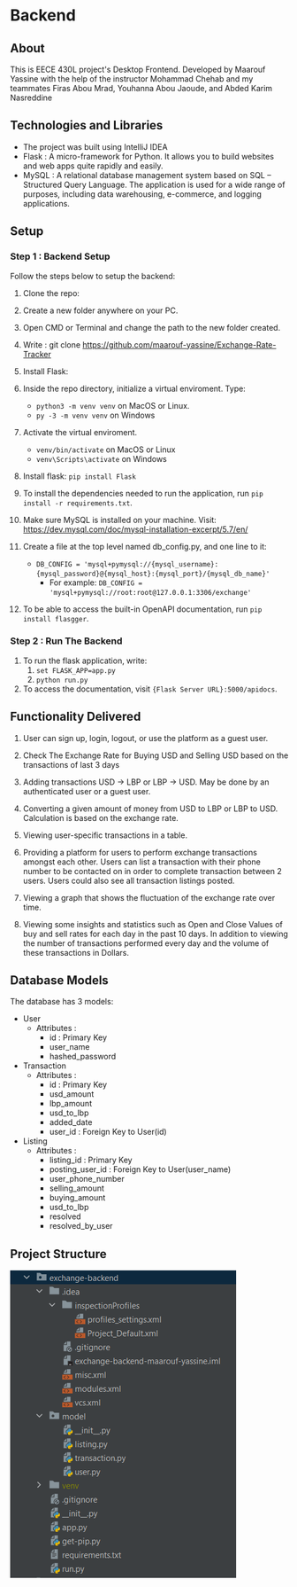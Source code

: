 # Backend

## About
This is EECE 430L project's Desktop Frontend. Developed by Maarouf Yassine with the help of the instructor Mohammad Chehab and my teammates Firas Abou Mrad, Youhanna Abou Jaoude, and Abded Karim Nasreddine

## Technologies and Libraries
* The project was built using IntelliJ IDEA
* Flask : A micro-framework for Python. It allows you to build websites and web apps quite rapidly and easily.
* MySQL : A relational database management system based on SQL – Structured Query Language. The application is used for a wide range of purposes, including data warehousing, e-commerce, and logging applications.


## Setup

### Step 1 : Backend Setup
Follow the steps below to setup the backend:
1. Clone the repo:
  1. Create a new folder anywhere on your PC.
  2. Open CMD or Terminal and change the path to the new folder created.
  3. Write : git clone https://github.com/maarouf-yassine/Exchange-Rate-Tracker
2. Install Flask:
  1. Inside the repo directory, initialize a virtual enviroment. Type: 
     * `python3 -m venv venv` on MacOS or Linux.
     * `py -3 -m venv venv` on Windows
  2. Activate the virtual enviroment.
     * `venv/bin/activate` on MacOS or Linux
     * `venv\Scripts\activate` on Windows
  3. Install flask: `pip install Flask`
4. To install the dependencies needed to run the application, run `pip install -r requirements.txt`.
5. Make sure MySQL is installed on your machine. Visit: https://dev.mysql.com/doc/mysql-installation-excerpt/5.7/en/
6. Create a file at the top level named db_config.py, and one line to it:
    * `DB_CONFIG = 'mysql+pymysql://{mysql_username}:{mysql_password}@{mysql_host}:{mysql_port}/{mysql_db_name}'`
      * For example: `DB_CONFIG = 'mysql+pymysql://root:root@127.0.0.1:3306/exchange'`

7. To be able to access the built-in OpenAPI documentation, run `pip install flasgger`.

### Step 2 : Run The Backend
1. To run the flask application, write:
    1. `set FLASK_APP=app.py`
    2. `python run.py`
2. To access the documentation, visit `{Flask Server URL}:5000/apidocs`.

## Functionality Delivered
1) User can sign up, login, logout, or use the platform as a guest user.

2) Check The Exchange Rate for Buying USD and Selling USD based on the transactions of last 3 days

3) Adding transactions USD -> LBP or LBP -> USD. May be done by an authenticated user or a guest user.

4) Converting a given amount of money from USD to LBP or LBP to USD. Calculation is based on the exchange rate.

5) Viewing user-specific transactions in a table.

6) Providing a platform for users to perform exchange transactions amongst each other. Users can list a transaction with their phone number to be contacted on in order to complete transaction between 2 users. Users could also see all transaction listings posted.

7) Viewing a graph that shows the fluctuation of the exchange rate over time.

8) Viewing some insights and statistics such as Open and Close Values of buy and sell rates for each day in the past 10 days. In addition to viewing the number of transactions performed every day and the volume of these transactions in Dollars.

## Database Models
The database has 3 models:
* User
  * Attributes :
    - id : Primary Key
    - user_name
    - hashed_password
* Transaction
  * Attributes :
    - id : Primary Key
    - usd_amount
    - lbp_amount
    - usd_to_lbp
    - added_date
    - user_id : Foreign Key to User(id)
* Listing
  * Attributes :
    - listing_id : Primary Key
    - posting_user_id : Foreign Key to User(user_name)
    - user_phone_number
    - selling_amount
    - buying_amount
    - usd_to_lbp
    - resolved
    - resolved_by_user
          
## Project Structure

![Images/Img.PNG](Images/Img.PNG)

